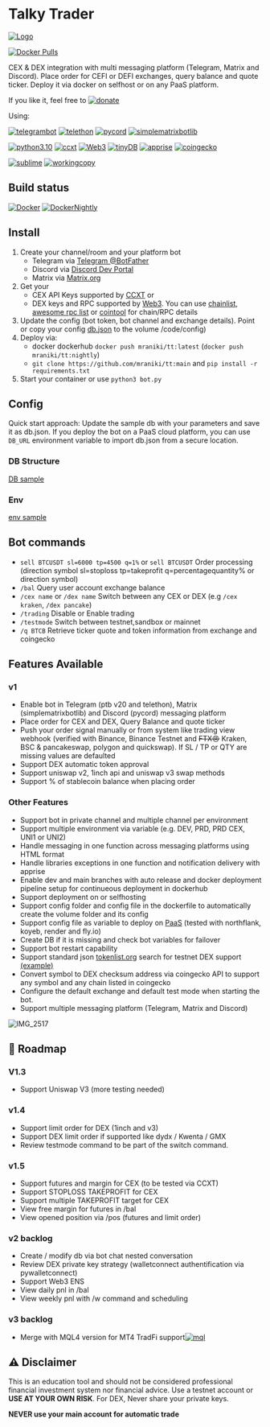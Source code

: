 # Talky Trader



[![Logo](https://i.imgur.io/Q7iDDyB_d.webp?maxwidth=640&shape=thumb&fidelity=medium)](https://github.com/mraniki/tt)

[![Docker Pulls](https://badgen.net/docker/pulls/mraniki/tt)](https://hub.docker.com/r/mraniki/tt)

 CEX & DEX integration with multi messaging platform (Telegram, Matrix and Discord). Place order for CEFI or DEFI exchanges, query balance and quote ticker. Deploy it via docker on selfhost or on any PaaS  platform. 


If you like it, feel free to 
[![donate](https://badgen.net/badge/icon/coindrop/6F4E37?icon=buymeacoffee&label)](https://coindrop.to/mraniki)

Using:

[![telegrambot](https://badgen.net/badge/icon/telegrambot?icon=telegram&label)](https://t.me/pythontelegrambotchannel)
[![telethon](https://badgen.net/badge/icon/telethon?icon=telegram&label)](https://github.com/LonamiWebs/Telethon)
[![pycord](https://badgen.net/badge/icon/pycord/purple?icon=discord&label)](https://github.com/Pycord-Development/pycord)
[![simplematrixbotlib](https://badgen.net/badge/icon/simplematrixbotlib/grey?icon=medium&label)](https://codeberg.org/imbev/simplematrixbotlib)

[![python3.10](https://badgen.net/badge/icon/3.10/black?icon=pypi&label)](https://www.python.org/downloads/release/python-3100/)
[![ccxt](https://badgen.net/badge/icon/ccxt/black?icon=libraries&label)](https://github.com/ccxt/ccxt)
[![Web3](https://badgen.net/badge/icon/web3/black?icon=libraries&label)](https://github.com/ethereum/web3.py)
[![tinyDB](https://badgen.net/badge/icon/tinyDB/black?icon=libraries&label)](https://github.com/msiemens/tinydb)
[![apprise](https://badgen.net/badge/icon/apprise/black?icon=libraries&label)](https://github.com/caronc/apprise)
[![coingecko](https://badgen.net/badge/icon/coingecko/black?icon=libraries&label)](https://github.com/coingecko)

[![sublime](https://badgen.net/badge/icon/sublime/F96854?icon=terminal&label)](https://www.sublimetext.com/)
[![workingcopy](https://badgen.net/badge/icon/workingcopy/16DCCD?icon=github&label)](https://workingcopy.app/)

## Build status
[![Docker](https://github.com/mraniki/tt/actions/workflows/DockerHub.yml/badge.svg)](https://github.com/mraniki/tt/actions/workflows/DockerHub.yml) [![DockerNightly](https://github.com/mraniki/tt/actions/workflows/DockerHub_Nightly.yml/badge.svg)](https://github.com/mraniki/tt/actions/workflows/DockerHub_Nightly.yml)

## Install
1) Create your channel/room and your platform bot 
    - Telegram via [Telegram @BotFather](https://core.telegram.org/bots/tutorial)
    - Discord via [Discord Dev Portal](https://discord.com/developers/docs/intro)
    - Matrix via [Matrix.org](https://turt2live.github.io/matrix-bot-sdk/index.html)
2) Get your 
    - CEX API Keys supported by [CCXT](https://github.com/ccxt/ccxt) or 
    - DEX keys and RPC supported by [Web3](https://github.com/ethereum/web3.py). You can use [chainlist](https://chainlist.org), [awesome rpc list](https://github.com/arddluma/awesome-list-rpc-nodes-providers) or [cointool](https://cointool.app/) for chain/RPC details
3) Update the config (bot token, bot channel and exchange details). Point or copy your config [db.json](config/db.json.sample) to the volume /code/config)
4) Deploy via:
    - docker dockerhub `docker push mraniki/tt:latest` (`docker push mraniki/tt:nightly`)
    - `git clone https://github.com/mraniki/tt:main` and `pip install -r requirements.txt` 
5) Start your container or use `python3 bot.py`

## Config
Quick start approach: Update the sample db with your parameters and save it as db.json. If you deploy the bot on a PaaS cloud platform, you can use `DB_URL` environment variable to import db.json from a secure location.

### DB Structure
[DB sample](config/db.json.sample)

### Env
[env sample](config/env.sample)

## Bot commands
 - `sell BTCUSDT sl=6000 tp=4500 q=1%` or `sell BTCUSDT` Order processing (direction symbol sl=stoploss tp=takeprofit q=percentagequantity% or direction symbol)
 - `/bal` Query user account exchange balance
 - `/cex name` or `/dex name` Switch between any CEX or DEX (e.g `/cex kraken`, `/dex pancake`)
 - `/trading` Disable or Enable trading
 - `/testmode` Switch between testnet,sandbox or mainnet  
 - `/q BTCB` Retrieve ticker quote and token information from exchange and coingecko

## Features Available
 
 ### v1 
 - Enable bot in Telegram (ptb v20 and telethon), Matrix (simplematrixbotlib) and Discord (pycord) messaging platform
 - Place order for CEX and DEX, Query Balance and quote ticker
 - Push your order signal manually or from system like trading view webhook (verified with Binance, Binance Testnet and ~~FTX😠~~ Kraken, BSC & pancakeswap, polygon and quickswap). If SL / TP or QTY are missing values are defaulted
 - Support DEX automatic token approval
 - Support uniswap v2, 1inch api and uniswap v3 swap methods
 - Support % of stablecoin balance when placing order
 
 ### Other Features
 - Support bot in private channel and multiple channel per environment
 - Support multiple environment via variable (e.g. DEV, PRD, PRD CEX, UNI1 or UNI2)
 - Handle messaging in one function across messaging platforms using HTML format
 - Handle libraries exceptions in one function and notification delivery with apprise 
 - Enable dev and main branches with auto release and docker deployment pipeline setup for continueous deployment in dockerhub
 - Support deployment on  or selfhosting 
 - Support config folder and config file in the dockerfile to automatically create the volume folder and its config
 - Support config file as variable to deploy on [PaaS](https://github.com/ripienaar/free-for-dev#paas) (tested with northflank, koyeb, render and fly.io)
 - Create DB if it is missing and check bot variables for failover
 - Support bot restart capability
 - Support standard json [tokenlist.org](tokenlist.org) search for testnet DEX support [(example)](https://github.com/mraniki/tokenlist/blob/main/testnet.json)
 - Convert symbol to DEX checksum address via coingecko API to support any symbol and any chain listed in coingecko
 - Configure the default exchange and default test mode when starting the bot.
 - Support multiple messaging platform (Telegram, Matrix and Discord) 

![IMG_2517](https://user-images.githubusercontent.com/8766259/199422978-dc3322d9-164b-42af-9cf2-84c6bc3dae29.jpg)


## 🚧 Roadmap


### V1.3
- Support Uniswap V3 (more testing needed)

### v1.4
- Support limit order for DEX (1inch and v3)
- Support DEX limit order if supported like dydx / Kwenta / GMX
- Review testmode command to be part of the switch command.

### v1.5

- Support futures and margin for CEX (to be tested via CCXT)
- Support STOPLOSS TAKEPROFIT for CEX
- Support multiple TAKEPROFIT target for CEX
- View free margin for futures in /bal
- View opened position via /pos (futures and limit order)

### v2 backlog
- Create / modify db via bot chat nested conversation
- Review DEX private key strategy (walletconnect authentification via pywalletconnect)
- Support Web3 ENS
- View daily pnl in /bal
- View weekly pnl with /w command and scheduling

### v3 backlog
- Merge with MQL4 version for MT4 TradFi support[![mql](https://badgen.net/badge/icon/mql/black?icon=libraries&label)](https://mql5.com/) 


 ## ⚠️ Disclaimer
 This is an education tool and should not be considered professional financial investment system nor financial advice. Use a testnet account or **USE AT YOUR OWN RISK**. For DEX, Never share your private keys.
 
 **NEVER use your main account for automatic trade**

